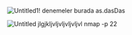 
![Untitled1](https://github.com/user-attachments/assets/0e20b38b-36f5-42b0-bc39-bdcd37663fd3)!
denemeler burada as.dasDas

![Untitled](https://github.com/user-attachments/assets/440e9b18-d053-4da6-8350-a6c2831e31dd)
jlgjkljvljvljvljvljvl
nmap -p 22
